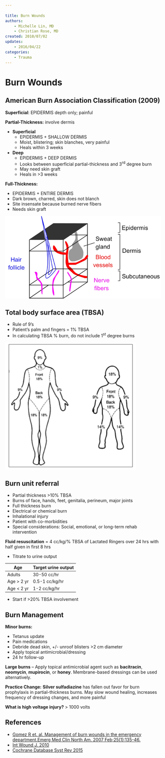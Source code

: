 ```yaml
---

title: Burn Wounds
authors:
    - Michelle Lin, MD
    - Christian Rose, MD
created: 2010/07/02
updates:
    - 2016/04/22
categories:
    - Trauma
---
```


# Burn Wounds

## American Burn Association Classification (2009)

**Superficial**: EPIDERMIS depth only; painful

**Partial-Thickness:** involve dermis

- **Superficial**
  - EPIDERMIS + SHALLOW DERMIS
  - Moist, blistering; skin blanches, very painful
  - Heals within 3 weeks
- **Deep**
  - EPIDERMIS + DEEP DERMIS
  - Looks between superficial partial-thickness and 3<sup>rd</sup> degree burn
  - May need skin graft
  - Heals in >3 weeks

**Full-Thickness:** 

- EPIDERMIS + ENTIRE DERMIS
- Dark brown, charred, skin does not blanch
- Site insensate because burned nerve fibers
- Needs skin graft

![Epidermis, dermis, and subcutaneous layers of skin](image-1.png)

## Total body surface area (TBSA)

- Rule of 9’s
- Patient’s palm and fingers = 1% TBSA
- In calculating TBSA % burn, do not include 1<sup>st</sup> degree burns

![Body surface area chart for an adult and child](image-2.png)

## Burn unit referral

- Partial thickness >10% TBSA
- Burns of face, hands, feet, genitalia, perineum, major joints
- Full thickness burn
- Electrical or chemical burn
- Inhalational injury
- Patient with co-morbidities
- Special considerations: Social, emotional, or long-term rehab intervention

**Fluid resuscitation** = 4 cc/kg/% TBSA of Lactated Ringers over 24 hrs with half given in first 8 hrs

- Titrate to urine output

| Age           | Target urine output |
| ------------- | ------------------- |
| Adults        | 30-50 cc/hr         |
| Age > 2 yr    | 0.5-1 cc/kg/hr      |
| Age &lt; 2 yr | 1-2 cc/kg/hr        |

- Start if &gt;20% TBSA involvement

## Burn Management

**Minor burns:**

- Tetanus update
- Pain medications
- Debride dead skin, +/- unroof blisters >2 cm diameter
- Apply topical antimicrobial/dressing
- 24 hr follow-up

**Large burns** – Apply topical antimicrobial agent such as **bacitracin**, **neomycin**, **mupirocin**, or **honey**. Membrane-based dressings can be used alternatively.

**Practice Change:** **Silver sulfadiazine** has fallen out favor for burn prophylaxis in partial-thickness burns. May slow wound healing, increases frequency of dressing changes, and more painful

**What is high voltage injury?** &gt; 1000 volts

## References

- [Gomez R et. al. Management of burn wounds in the emergency department.Emerg Med Clin North Am. 2007 Feb;25(1):135-46.](http://www.ncbi.nlm.nih.gov/pubmed/?term=Gomez+Cancio+Emerg+Med+Clin+of+N+Am+2007)
- [Int Wound J. 2010](https://www.ncbi.nlm.nih.gov/pubmed/?term=20649832)
- [Cochrane Database Syst Rev 2015](https://www.ncbi.nlm.nih.gov/pubmed/?term=25742878) 
